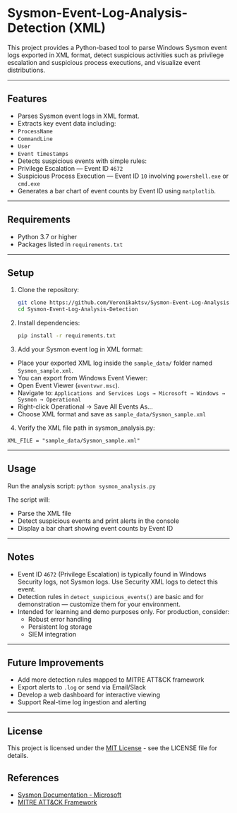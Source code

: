 # Sysmon-Event-Log-Analysis-Detection (XML)

This project provides a Python-based tool to parse Windows Sysmon event logs exported in XML format, detect suspicious activities such as privilege escalation and suspicious process executions, and visualize event distributions.

---

## Features

- Parses Sysmon event logs in XML format.
- Extracts key event data including:
 - `ProcessName`
 - `CommandLine`
 - `User`
 - `Event timestamps`
- Detects suspicious events with simple rules:
 - Privilege Escalation — Event ID `4672`
 - Suspicious Process Execution — Event ID `10` involving `powershell.exe` or `cmd.exe`
- Generates a bar chart of event counts by Event ID using `matplotlib`.

---
## Requirements

- Python 3.7 or higher
- Packages listed in `requirements.txt`

---

## Setup

1. Clone the repository:

   ```bash
   git clone https://github.com/Veronikaktsv/Sysmon-Event-Log-Analysis-Detection.git
   cd Sysmon-Event-Log-Analysis-Detection
   
2. Install dependencies:

   ```bash
   pip install -r requirements.txt

3. Add your Sysmon event log in XML format:
   
- Place your exported XML log inside the `sample_data/` folder named `Sysmon_sample.xml`.
- You can export from Windows Event Viewer:
 - Open Event Viewer (`eventvwr.msc`).
 - Navigate to:
    `Applications and Services Logs → Microsoft → Windows → Sysmon → Operational`
- Right-click Operational → Save All Events As…
- Choose XML format and save as `sample_data/Sysmon_sample.xml`

4. Verify the XML file path in sysmon_analysis.py:

`XML_FILE = "sample_data/Sysmon_sample.xml"`

---

## Usage

Run the analysis script:
`python sysmon_analysis.py`

The script will:
- Parse the XML file
- Detect suspicious events and print alerts in the console
- Display a bar chart showing event counts by Event ID

---

## Notes

- Event ID `4672` (Privilege Escalation) is typically found in Windows Security logs, not Sysmon logs. Use Security XML logs to detect this event.
- Detection rules in `detect_suspicious_events()` are basic and for demonstration — customize them for your environment.
- Intended for learning and demo purposes only.
  For production, consider:
    - Robust error handling
    - Persistent log storage
    - SIEM integration
 
---

## Future Improvements
- Add more detection rules mapped to MITRE ATT&CK framework
- Export alerts to `.log` or send via Email/Slack
- Develop a web dashboard for interactive viewing
- Support Real-time log ingestion and alerting

---

## License
This project is licensed under the [MIT License](LICENSE) - see the LICENSE file for details.

## References
- [Sysmon Documentation - Microsoft](https://docs.microsoft.com/en-us/sysinternals/downloads/sysmon)
- [MITRE ATT&CK Framework](https://attack.mitre.org/)


